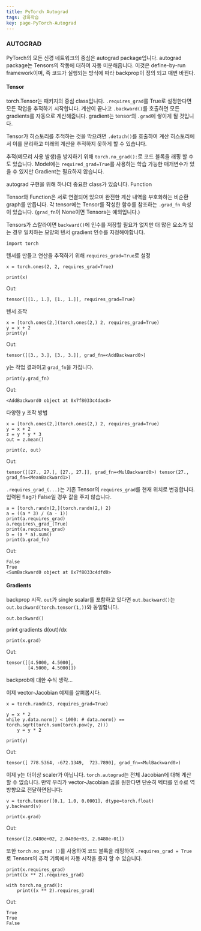 ```yaml
---
title: PyTorch Autograd
tags: 강화학습
key: page-PyTorch-Autograd
---
```


### AUTOGRAD

PyTorch의 모든 신경 네트워크의 중심은 autograd package입니다. autograd package는 Tensors의 작동에 대하여 자동 미분해줍니다. 이것은 define-by-run framework이며, 즉 코드가 실행되는 방식에 따라 backprop이 정의 되고 매번 바뀐다.

#### Tensor

torch.Tensor는 패키지의 중심 class입니다. `.requires_grad`를 True로 설정한다면 모든 작업을 추적하기 시작합니다. 계산이 끝나고 `.backward()`를 호출하면 모든 gradients를 자동으로 계산해줍니다. gradient는 tensor의 `.grad`에 쌓이게 될 것입니다.

Tensor가 히스토리를 추적하는 것을 막으려면 `.detach()`를 호출하여 계산 히스토리에서 이를 분리하고 미래의 계산을 추적하지 못하게 할 수 있습니다.

추적(메모리 사용 발생)을 방지하기 위해 `torch.no_grad():`로 코드 블록을 래핑 할 수도 있습니다. Model에는 `required_grad=True`를 사용하는 학습 가능한 매개변수가 있을 수 있지만 Gradient는 필요하지 않습니다.

autograd 구현을 위해 하나더 중요한 class가 있습니다. Function

Tensor와 Function은 서로 연결되어 있으며 완전한 계산 내역을 부호화하는 비순환 graph를 만듭니다. 각 tensor에는 Tensor를 작성한 함수를 참조하는 `.grad_fn` 속성이 있습니다. (`grad_fn`이 None이면 Tensors는 예외입니다.)

Tensors가 스칼라이면 `backward()`에 인수를 저장할 필요가 없지만 더 많은 요소가 있는 경우 일치하는 모양의 텐서 gradient 인수를 지정해야합니다.

```
import torch
```

텐서를 만들고 연산을 추적하기 위해 `requires_grad=True`로 설정

```
x = torch.ones(2, 2, requires_grad=True)

print(x)
```

Out:

```
tensor([[1., 1.], [1., 1.]], requires_grad=True)
```

텐서 조작

```
x = [torch.ones(2,](torch.ones(2,) 2, requires_grad=True)  
y = x + 2  
print(y)
```

Out:

```
tensor([[3., 3.], [3., 3.]], grad_fn=<AddBackward0>)
```

y는 작업 결과이고 `grad_fn`을 가집니다.

```
print(y.grad_fn)
```

Out:

```
<AddBackward0 object at 0x7f8033c4dac8>
```

다양한 y 조작 방법

```
x = [torch.ones(2,](torch.ones(2,) 2, requires_grad=True)  
y = x + 2  
z = y * y * 3  
out = z.mean()  

print(z, out)
```

Out:

```
tensor([[27., 27.], [27., 27.]], grad_fn=<MulBackward0>) tensor(27., grad_fn=<MeanBackward1>)
```

`.requires_grad_(...)`는 기존 Tensor의 `requires_grad`를 현재 위치로 변경합니다. 입력된 flag가 False일 경우 값을 주지 않습니다.

```
a = [torch.randn(2,](torch.randn(2,) 2)  
a = ((a * 3) / (a - 1))  
print(a.requires_grad)  
a.requires\_grad_(True)  
print(a.requires_grad)  
b = (a * a).sum()  
print(b.grad_fn)
```

Out:

```
False
True
<SumBackward0 object at 0x7f8033c4dfd0>
```

#### Gradients

backprop 시작. `out`가 single scalar를 포함하고 있다면 `out.backward()`는 `out.backward(torch.tensor(1,))`와 동일합니다.

```
out.backward()
```

print gradients d(out)/dx

```
print(x.grad)
```

Out:

```
tensor([[4.5000, 4.5000],
        [4.5000, 4.5000]])
```

backprob에 대한 수식 생략...

이제 vector-Jacobian 예제를 살펴봅시다.

```
x = torch.randn(3, requires_grad=True)

y = x * 2
while y.data.norm() < 1000: # data.norm() == torch.sqrt(torch.sum(torch.pow(y, 2)))
    y = y * 2

print(y)
```

Out:

```
tensor([ 778.5364, -672.1349,  723.7890], grad_fn=<MulBackward0>)
```

이제 y는 더이상 scaler가 아닙니다. `torch.autograd`는 전체 Jacobian에 대해 계산할 수 없습니다. 만약 우리가 vector-Jacobian 곱을 원한다면 단순히 벡터를 인수로 역방향으로 전달하면됩니다:

```
v = torch.tensor([0.1, 1.0, 0.0001], dtype=torch.float)
y.backward(v)

print(x.grad)
```

Out:

```
tensor([2.0480e+02, 2.0480e+03, 2.0480e-01])
```

또한 `torch.no_grad ()`를 사용하여 코드 블록을 래핑하여 `.requires_grad = True`로 Tensors의 추적 기록에서 자동 시작을 중지 할 수 있습니다.

```
print(x.requires_grad)
print((x ** 2).requires_grad)

with torch.no_grad():
    print((x ** 2).requires_grad)
```

Out:

```
True
True
False
```